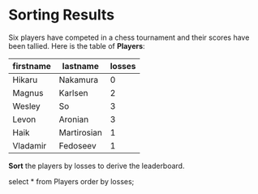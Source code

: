 # Sorting Results

Six players have competed in a chess tournament and their scores have been tallied.
Here is the table of **Players**:

|firstname|lastname|losses|
|-|-|-|
|Hikaru|Nakamura|0|
|Magnus|Karlsen|2|
|Wesley|So|3|
|Levon|Aronian|3|
|Haik|Martirosian|1|
|Vladamir|Fedoseev|1|

**Sort** the players by losses to derive the leaderboard.

select * from Players order by losses;